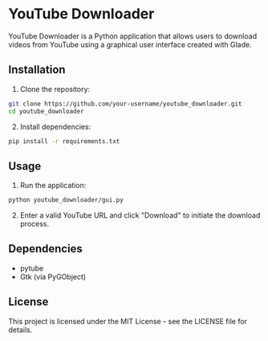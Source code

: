 # YouTube Downloader

YouTube Downloader is a Python application that allows users to download videos from YouTube using a graphical user interface created with Glade.

## Installation

1. Clone the repository:

```bash
git clone https://github.com/your-username/youtube_downloader.git
cd youtube_downloader
```

2. Install dependencies:

```bash
pip install -r requirements.txt
```

## Usage

1. Run the application:

```bash
python youtube_downloader/gui.py
```

2. Enter a valid YouTube URL and click "Download" to initiate the download process.

## Dependencies

- pytube
- Gtk (via PyGObject)

## License

This project is licensed under the MIT License - see the LICENSE file for details.